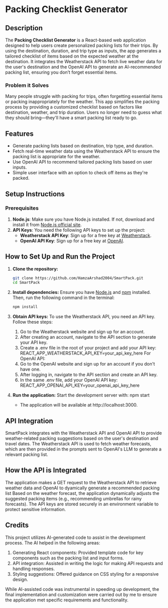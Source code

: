 # Packing Checklist Generator

## Description
The **Packing Checklist Generator** is a React-based web application designed to help users create personalized packing lists for their trips. By using the destination, duration, and trip type as inputs, the app generates a tailored checklist of items based on the expected weather at the destination. It integrates the Weatherstack API to fetch live weather data for the user's destination and the OpenAI API to generate an AI-recommended packing list, ensuring you don’t forget essential items.

### Problem it Solves
Many people struggle with packing for trips, often forgetting essential items or packing inappropriately for the weather. This app simplifies the packing process by providing a customized checklist based on factors like destination, weather, and trip duration. Users no longer need to guess what they should bring—they'll have a smart packing list ready to go.

## Features
- Generate packing lists based on destination, trip type, and duration.
- Fetch real-time weather data using the Weatherstack API to ensure the packing list is appropriate for the weather.
- Use OpenAI API to recommend tailored packing lists based on user inputs.
- Simple user interface with an option to check off items as they're packed.

## Setup Instructions

### Prerequisites
1. **Node.js**: Make sure you have Node.js installed. If not, download and install it from [Node.js official site](https://nodejs.org/).
2. **API Keys**: You need the following API keys to set up the project:
   - **Weatherstack API Key**: Sign up for a free key at [Weatherstack](https://weatherstack.com/).
   - **OpenAI API Key**: Sign up for a free key at [OpenAI](https://platform.openai.com/signup).

## How to Set Up and Run the Project

1. **Clone the repository:**
   ```bash
   git clone https://github.com/HamzaArshad2004/SmartPack.git
   cd SmartPack


2. **Install dependencies:**
   Ensure you have [Node.js](https://nodejs.org/) and [npm](https://www.npmjs.com/) installed. Then, run the following command in the terminal:
   ```bash
   npm install

3. **Obtain API keys:**
    To use the Weatherstack API, you need an API key. Follow these steps:
     1. Go to the Weatherstack website and sign up for an account.
     2. After creating an account, navigate to the API section to generate your API key.
     3. Create a .env file in the root of your project and add your API key:
        REACT_APP_WEATHERSTACK_API_KEY=your_api_key_here
    For OpenAI API:
     1. Go to the OpenAI website and sign up for an account if you don't have one.
     2. After logging in, navigate to the API section and create an API key.
     3. In the same .env file, add your OpenAI API key:
        REACT_APP_OPENAI_API_KEY=your_openai_api_key_here

4. **Run the application:**
    Start the development server with:
    npm start
   - The application will be available at http://localhost:3000.


## API Integration
SmartPack integrates with the Weatherstack API and OpenAI API to provide weather-related packing suggestions based on the user's destination and travel dates. The Weatherstack API is used to fetch weather forecasts, which are then provided in the prompts sent to OpenAI's LLM to generate a relevant packing list.

## How the API is Integrated
The application makes a GET request to the Weatherstack API to retrieve weather data and OpenAI to dyamically generate a recommended packing list
Based on the weather forecast, the application dynamically adjusts the suggested packing items (e.g., recommending umbrellas for rainy forecasts).
The API keys are stored securely in an environment variable to protect sensitive information.

## Credits
This project utilizes AI-generated code to assist in the development process. The AI helped in the following areas:

  1. Generating React components: Provided template code for key components such as the packing list and input forms.
  2. API integration: Assisted in writing the logic for making API requests and handling responses.
  3. Styling suggestions: Offered guidance on CSS styling for a responsive design.

While AI-assisted code was instrumental in speeding up development, the final implementation and customization were carried out by me to ensure the application met specific requirements and functionality.
